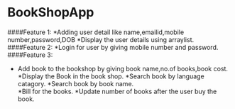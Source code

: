 # BookShopApp
####Feature 1:
  *Adding user detail like name,emailid,mobile number,password,DOB
  *Display the user details using arraylist.
####Feature 2:
  *Login for user by giving mobile number and password. 
####Feature 3:
  * Add book to the bookshop by giving book name,no.of books,book cost.
  *Display the Book in the book shop.
  *Search book by language catagory.
  *Search book by book name.  
  *Bill for the books.
  *Update number of books after the user buy the book.
  
    
  